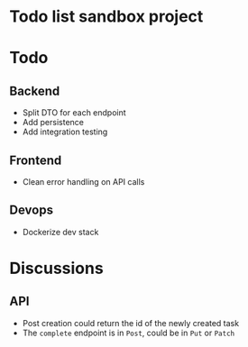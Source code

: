# Todo list sandbox project


# Todo

## Backend
 - Split DTO for each endpoint
 - Add persistence
 - Add integration testing

## Frontend
 - Clean error handling on API calls 

## Devops
 - Dockerize dev stack

# Discussions

## API
 - Post creation could return the id of the newly created task
 - The `complete` endpoint is in `Post`, could be in `Put` or `Patch`
